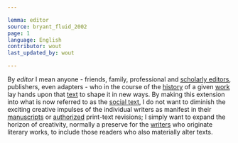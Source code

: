 ```yaml
---

lemma: editor
source: bryant_fluid_2002
page: 1
language: English
contributor: wout
last_updated_by: wout

---
```


By _editor_ I mean anyone - friends, family, professional and [scholarly editors](editorScholarly.html), publishers, even adapters - who in the course of the [history](history.html) of a given [work](work.html) lay hands upon that [text](text.html) to shape it in new ways. By making this extension into what is now referred to as the [social text](textSocial.html), I do not want to diminish the exciting creative impulses of the individual writers as manifest in their [manuscripts](manuscript.html) or [authorized](authorization.html) print-text revisions; I simply want to expand the horizon of creativity, normally a preserve for the [writers](writer.html) who originate literary works, to include those readers who also materially alter texts.
